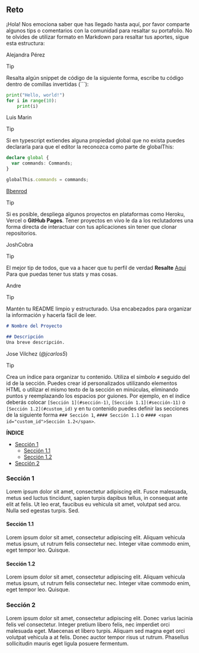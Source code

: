 ## Reto

¡Hola! Nos emociona saber que has llegado hasta aquí, por favor comparte algunos tips o comentarios con la comunidad para resaltar su portafolio. 
No te olvides de utilizar formato en Markdown para resaltar tus aportes, sigue esta estructura:

Alejandra Pérez

> [!TIP]
> Resalta algún snippet de código de la siguiente forma, escribe tu código dentro de comillas invertidas (```):

```py
print("Hello, world!")
for i in range(10):
    print(i)
```

<!-- Sección de tips -->

Luis Marin

> [!TIP]
> Si en typescript extiendes alguna propiedad global que no exista puedes declararla para que el editor la reconozca como parte de globalThis:

```typescript
declare global {
  var commands: Commands;
}

globalThis.commands = commands;
```

[Bbenrod](https://github.com/Bbenrod)

> [!TIP]
> Si es posible, despliega algunos proyectos en plataformas como Heroku, Vercel o **GitHub Pages**. Tener proyectos en vivo le da a los reclutadores una forma directa de interactuar con tus aplicaciones sin tener que clonar repositorios.

JoshCobra

> [!TIP]
> El mejor tip de todos, que va a hacer que tu perfil de verdad **Resalte** [Aqui](https://gprm.itsvg.in/) Para que puedas tener tus stats y mas cosas.

Andre

> [!TIP] 
> Mantén tu README limpio y estructurado. Usa encabezados para organizar la información y hacerla fácil de leer.

```md
# Nombre del Proyecto

## Descripción
Una breve descripción.
```

Jose Vilchez (_@jcarlos5_)

> [!TIP]
> Crea un índice para organizar tu contenido. Utiliza el símbolo `#` seguido del id de la sección. Puedes crear id personalizados utilizando elementos HTML o utilizar el mismo texto de la sección en minúculas, eliminando puntos y reemplazando los espacios por guiones. Por ejemplo, en el índice deberás colocar `[Sección 1](#sección-1)`, `[Sección 1.1](#sección-11)` o `[Sección 1.2](#custom_id)` y en tu contenido puedes definir las secciones de la siguiente forma `### Sección 1`, `#### Sección 1.1` o `#### <span id="custom_id">Sección 1.2</span>`.

**ÍNDICE**
- [Sección 1](#sección-1)
    - [Sección 1.1](#sección-11)
    - [Sección 1.2](#custom_id)
- [Sección 2](#sección-2)

### Sección 1
Lorem ipsum dolor sit amet, consectetur adipiscing elit. Fusce malesuada, metus sed luctus tincidunt, sapien turpis dapibus tellus, in consequat ante elit at felis. Ut leo erat, faucibus eu vehicula sit amet, volutpat sed arcu. Nulla sed egestas turpis. Sed.
#### Sección 1.1
Lorem ipsum dolor sit amet, consectetur adipiscing elit. Aliquam vehicula metus ipsum, ut rutrum felis consectetur nec. Integer vitae commodo enim, eget tempor leo. Quisque.
#### <span id="custom_id">Sección 1.2</span>
Lorem ipsum dolor sit amet, consectetur adipiscing elit. Aliquam vehicula metus ipsum, ut rutrum felis consectetur nec. Integer vitae commodo enim, eget tempor leo. Quisque.

### Sección 2
Lorem ipsum dolor sit amet, consectetur adipiscing elit. Donec varius lacinia felis vel consectetur. Integer pretium libero felis, nec imperdiet orci malesuada eget. Maecenas et libero turpis. Aliquam sed magna eget orci volutpat vehicula a at felis. Donec auctor tempor risus ut rutrum. Phasellus sollicitudin mauris eget ligula posuere fermentum.

<!-- Sección de tips - FIN -->
